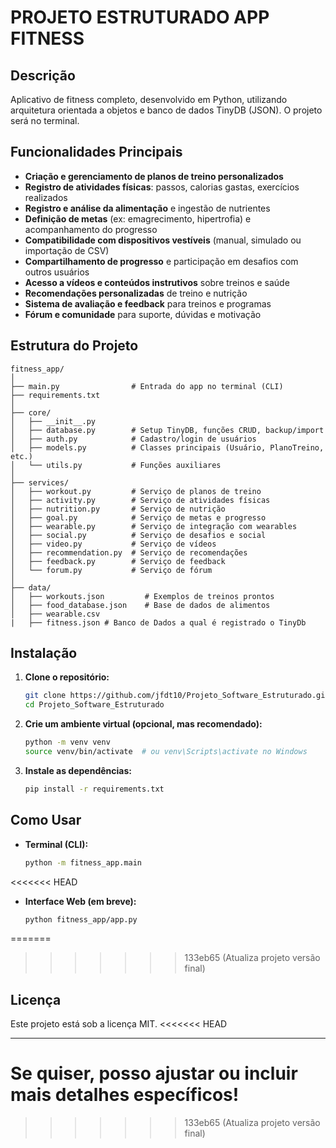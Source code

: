 # PROJETO ESTRUTURADO APP FITNESS

## Descrição

Aplicativo de fitness completo, desenvolvido em Python, utilizando arquitetura orientada a objetos e banco de dados TinyDB (JSON). O projeto será no terminal.

## Funcionalidades Principais

- **Criação e gerenciamento de planos de treino personalizados**
- **Registro de atividades físicas**: passos, calorias gastas, exercícios realizados
- **Registro e análise da alimentação** e ingestão de nutrientes
- **Definição de metas** (ex: emagrecimento, hipertrofia) e acompanhamento do progresso
- **Compatibilidade com dispositivos vestíveis** (manual, simulado ou importação de CSV)
- **Compartilhamento de progresso** e participação em desafios com outros usuários
- **Acesso a vídeos e conteúdos instrutivos** sobre treinos e saúde
- **Recomendações personalizadas** de treino e nutrição
- **Sistema de avaliação e feedback** para treinos e programas
- **Fórum e comunidade** para suporte, dúvidas e motivação

## Estrutura do Projeto

```
fitness_app/
│
├── main.py                # Entrada do app no terminal (CLI)
├── requirements.txt
│
├── core/
│   ├── __init__.py
│   ├── database.py        # Setup TinyDB, funções CRUD, backup/import
│   ├── auth.py            # Cadastro/login de usuários
│   ├── models.py          # Classes principais (Usuário, PlanoTreino, etc.)
│   └── utils.py           # Funções auxiliares
│
├── services/
│   ├── workout.py         # Serviço de planos de treino
│   ├── activity.py        # Serviço de atividades físicas
│   ├── nutrition.py       # Serviço de nutrição
│   ├── goal.py            # Serviço de metas e progresso
│   ├── wearable.py        # Serviço de integração com wearables
│   ├── social.py          # Serviço de desafios e social
│   ├── video.py           # Serviço de vídeos
│   ├── recommendation.py  # Serviço de recomendações
│   ├── feedback.py        # Serviço de feedback
│   └── forum.py           # Serviço de fórum
│
├── data/
│   ├── workouts.json         # Exemplos de treinos prontos
│   ├── food_database.json    # Base de dados de alimentos
│   ├── wearable.csv 
|   ├── fitness.json # Banco de Dados a qual é registrado o TinyDb
```

## Instalação

1. **Clone o repositório:**
   ```bash
   git clone https://github.com/jfdt10/Projeto_Software_Estruturado.git
   cd Projeto_Software_Estruturado
   ```

2. **Crie um ambiente virtual (opcional, mas recomendado):**
   ```bash
   python -m venv venv
   source venv/bin/activate  # ou venv\Scripts\activate no Windows
   ```

3. **Instale as dependências:**
   ```bash
   pip install -r requirements.txt
   ```

## Como Usar

- **Terminal (CLI):**
  ```bash
  python -m fitness_app.main
  ```
<<<<<<< HEAD
- **Interface Web (em breve):**
  ```bash
  python fitness_app/app.py
  ```
=======
>>>>>>> 133eb65 (Atualiza projeto versão final)

## Licença

Este projeto está sob a licença MIT.
<<<<<<< HEAD

---

Se quiser, posso ajustar ou incluir mais detalhes específicos!
=======
>>>>>>> 133eb65 (Atualiza projeto versão final)

